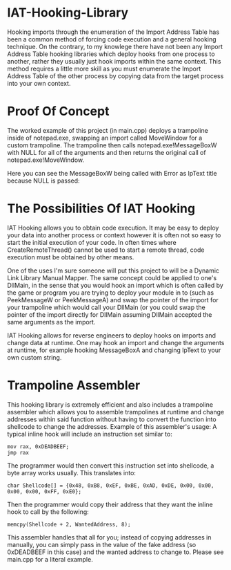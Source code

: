 # IAT-Hooking-Library

Hooking imports through the enumeration of the Import Address Table has been a common method of forcing code execution and a general hooking technique. On the contrary, to my knowlege there have not been any Import Address Table hooking libraries which deploy hooks from one process to another, rather they usually just hook imports within the same context. This method requires a little more skill as you must enumerate the Import Address Table of the other process by copying data from the target process into your own context.

# Proof Of Concept
The worked example of this project (in main.cpp) deploys a trampoline inside of notepad.exe, swapping an import called MoveWindow for a custom trampoline. The trampoline then calls notepad.exe!MessageBoxW with NULL for all of the arguments and then returns the original call of notepad.exe!MoveWindow. 

Here you can see the MessageBoxW being called with Error as lpText title because NULL is passed:


# The Possibilities Of IAT Hooking
IAT Hooking allows you to obtain code execution. It may be easy to deploy your data into another process or context however it is often not so easy to start the initial execution of your code. In often times where CreateRemoteThread() cannot be used to start a remote thread, code execution must be obtained by other means. 

One of the uses I'm sure someone will put this project to will be a Dynamic Link Library Manual Mapper. The same concept could be applied to one's DllMain, in the sense that you would hook an import which is often called by the game or program you are trying to deploy your module in to (such as PeekMessageW or PeekMessageA) and swap the pointer of the import for your trampoline which would call your DllMain (or you could swap the pointer of the import directly for DllMain assuming DllMain accepted the same arguments as the import. 

IAT Hooking allows for reverse engineers to deploy hooks on imports and change data at runtime. One may hook an import and change the arguments at runtime, for example hooking MessageBoxA and changing lpText to your own custom string. 

# Trampoline Assembler
This hooking library is extremely efficient and also includes a trampoline assembler which allows you to assemble trampolines at runtime and change addresses within said function without having to convert the function into shellcode to change the addresses. 
Example of this assembler's usage:
A typical inline hook will include an instruction set similar to:
```
mov rax, 0xDEADBEEF;
jmp rax
```
The programmer would then convert this instruction set into shellcode, a byte array works usually. This translates into: 
```
char Shellcode[] = {0x48, 0xB8, 0xEF, 0xBE, 0xAD, 0xDE, 0x00, 0x00, 0x00, 0x00, 0xFF, 0xE0};                
```
Then the programmer would copy their address that they want the inline hook to call by the following:
```
memcpy(Shellcode + 2, WantedAddress, 8);
```

This assembler handles that all for you; instead of copying addresses in manually, you can simply pass in the value of the fake address (so 0xDEADBEEF in this case) and the wanted address to change to. Please see main.cpp for a literal example.

